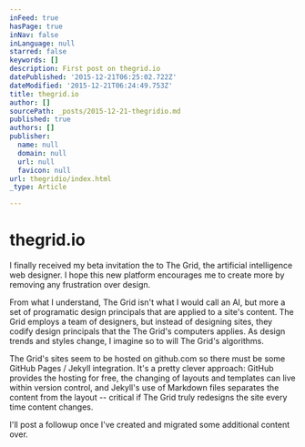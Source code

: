 ```yaml
---
inFeed: true
hasPage: true
inNav: false
inLanguage: null
starred: false
keywords: []
description: First post on thegrid.io
datePublished: '2015-12-21T06:25:02.722Z'
dateModified: '2015-12-21T06:24:49.753Z'
title: thegrid.io
author: []
sourcePath: _posts/2015-12-21-thegridio.md
published: true
authors: []
publisher:
  name: null
  domain: null
  url: null
  favicon: null
url: thegridio/index.html
_type: Article

---
```

# thegrid.io

I finally received my beta invitation the to The Grid, the artificial intelligence web designer. I hope this new platform encourages me to create more by removing any frustration over design.

From what I understand, The Grid isn't what I would call an AI, but more a set of programatic design principals that are applied to a site's content. The Grid employs a team of designers, but instead of designing sites, they codify design principals that the The Grid's computers applies. As design trends and styles change, I imagine so to will The Grid's algorithms.

The Grid's sites seem to be hosted on github.com so there must be some GitHub Pages / Jekyll integration. It's a pretty clever approach: GitHub provides the hosting for free, the changing of layouts and templates can live within version control, and Jekyll's use of Markdown files separates the content from the layout -- critical if The Grid truly redesigns the site every time content changes.

I'll post a followup once I've created and migrated some additional content over.
